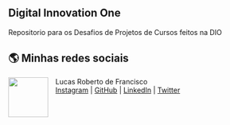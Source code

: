 ## Digital Innovation One
Repositorio para os Desafios de Projetos de Cursos feitos na DIO







## 🌎 Minhas redes sociais
 <p>
    <img align=left margin=10 width=80 src="https://avatars.githubusercontent.com/u/100739581?s=96&v=4"/>
    <p>&nbsp&nbsp&nbspLucas Roberto de Francisco<br>
    &nbsp&nbsp&nbsp<a href="https://www.instagram.com/luuks7/">Instagram</a>&nbsp;|&nbsp;<a href="https://github.com/lukedevelopy">GitHub</a>&nbsp;|&nbsp;<a href="https://www.linkedin.com/in/lucasrobertodefranciscodev/">LinkedIn</a>&nbsp;|&nbsp;<a href="https://twitter.com/LukeFrancisco30/">Twitter</a>&nbsp;</p>
</p>

